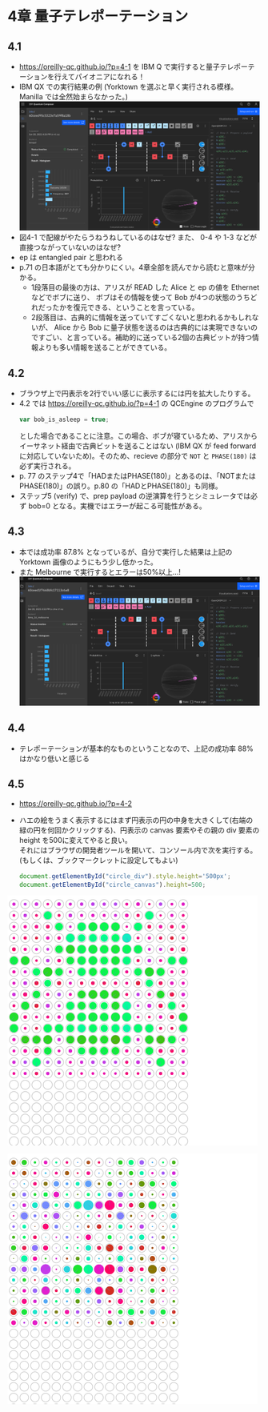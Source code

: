 # 4章 量子テレポーテーション

## 4.1

- <https://oreilly-qc.github.io/?p=4-1> を IBM Q で実行すると量子テレポーテーションを行えてパイオニアになれる！
- IBM QX での実行結果の例 (Yorktown を選ぶと早く実行される模様。Manilla では全然始まらなかった。)  
  ![Yorktown での実行結果](image/4-1_-_IBM_Quantum-Yorktown.png)
- 図4-1 で配線がやたらうねうねしているのはなぜ? また、 0-4 や 1-3 などが直接つながっていないのはなぜ?
- ep は entangled pair と思われる
- p.71 の日本語がとても分かりにくい。4章全部を読んでから読むと意味が分かる。
  - 1段落目の最後の方は、アリスが READ した Alice と ep の値を Ethernet などでボブに送り、 ボブはその情報を使って Bob が4つの状態のうちどれだったかを復元できる、ということを言っている。
  - 2段落目は、古典的に情報を送っていてすごくないと思われるかもしれないが、 Alice から Bob に量子状態を送るのは古典的には実現できないのですごい、と言っている。補助的に送っている2個の古典ビットが持つ情報よりも多い情報を送ることができている。

## 4.2

- ブラウザ上で円表示を2行でいい感じに表示するには円を拡大したりする。
- 4.2 では <https://oreilly-qc.github.io/?p=4-1> の QCEngine のプログラムで  
  ```javascript
  var bob_is_asleep = true;
  ```
  とした場合であることに注意。この場合、ボブが寝ているため、アリスからイーサネット経由で古典ビットを送ることはない (IBM QX が feed forward に対応していないため)。そのため、recieve の部分で `NOT` と `PHASE(180)` は必ず実行される。
- p. 77 のステップ4で「HADまたはPHASE(180)」とあるのは、「NOTまたはPHASE(180)」の誤り。p.80 の「HADとPHASE(180)」も同様。
- ステップ5 (verify) で、prep payload の逆演算を行うとシミュレータでは必ず bob=0 となる。実機ではエラーが起こる可能性がある。

## 4.3

- 本では成功率 87.8% となっているが、自分で実行した結果は上記の Yorktown 画像のようにもう少し低かった。
- また Melbourne で実行するとエラーは50%以上...!  
  ![Melbourne での実行結果](image/4-1_-_IBM_Quantum-Melbourne.png)

## 4.4

- テレポーテーションが基本的なものということなので、上記の成功率 88% はかなり低いと感じる

## 4.5

- <https://oreilly-qc.github.io/?p=4-2>
- ハエの絵をうまく表示するにはまず円表示の円の中身を大きくして(右端の緑の円を何回かクリックする)、円表示の canvas 要素やその親の div 要素の height を500に変えてやると良い。  
  それにはブラウザの開発者ツールを開いて、コンソール内で次を実行する。(もしくは、ブックマークレットに設定してもよい)  
  
  ```javascript
  document.getElementById("circle_div").style.height='500px';
  document.getElementById("circle_canvas").height=500;
  ```

![エラー率12%の場合のハエ](image/fly_error0.12.png)

![エラー率50%の場合のハエ](image/fly_error0.5.png)
